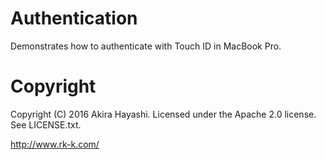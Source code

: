 # Authentication
Demonstrates how to authenticate with Touch ID in MacBook Pro.

# Copyright
Copyright (C) 2016 Akira Hayashi. Licensed under the Apache 2.0 license. See LICENSE.txt.

http://www.rk-k.com/
